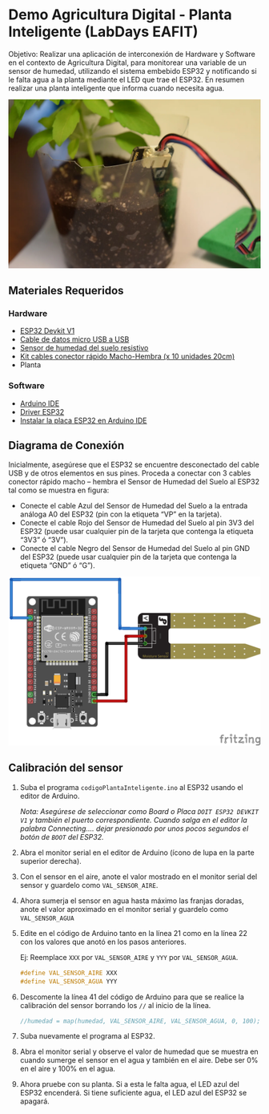 # Demo Agricultura Digital - Planta Inteligente (LabDays EAFIT)

Objetivo: Realizar una aplicación de interconexión de Hardware y Software en el contexto de Agricultura Digital, para monitorear una variable de un sensor de humedad, utilizando el sistema embebido ESP32 y notificando si le falta agua a la planta mediante el LED que trae el ESP32. En resumen realizar una planta inteligente que informa cuando necesita agua.

![alt text](docs/demo.webp)

## Materiales Requeridos

### Hardware

- [ESP32 Devkit V1](https://didacticaselectronicas.com/index.php/view/productdetails/virtuemart_product_id/9518/virtuemart_category_id/757)
- [Cable de datos micro USB a USB](https://www.didacticaselectronicas.com/index.php/cables/usb/cable-micro-usb-1187-arduino-detail)
- [Sensor de humedad del suelo resistivo](https://www.didacticaselectronicas.com.co/shop/sen0114-sensor-de-humedad-de-suelo-2297?search=sensor+de+humedad&order=name+asc#attr=)
- [Kit cables conector rápido Macho-Hembra (x 10 unidades 20cm)](https://didacticaselectronicas.com/index.php/view/productdetails/virtuemart_product_id/10576/virtuemart_category_id/286)
- Planta

### Software

- [Arduino IDE](https://www.arduino.cc/en/software)
- [Driver ESP32](https://www.silabs.com/developer-tools/usb-to-uart-bridge-vcp-drivers?tab=downloads)
- [Instalar la placa ESP32 en Arduino IDE](https://duino.pro/como-instalar-esp32-en-el-ide-de-arduino-tutorial/)

## Diagrama de Conexión

Inicialmente, asegúrese que el ESP32 se encuentre desconectado del cable USB y de otros elementos en sus pines. Proceda a conectar con 3 cables conector rápido macho – hembra el Sensor de Humedad del Suelo al ESP32 tal como se muestra en figura:

- Conecte el cable Azul del Sensor de Humedad del Suelo a la entrada análoga A0 del ESP32 (pin con la etiqueta “VP” en la tarjeta).
- Conecte el cable Rojo del Sensor de Humedad del Suelo al pin 3V3 del ESP32 (puede usar cualquier pin de la tarjeta que contenga la etiqueta “3V3” ó “3V”).
- Conecte el cable Negro del Sensor de Humedad del Suelo al pin GND del ESP32 (puede usar cualquier pin de la tarjeta que contenga la etiqueta “GND” ó “G”).

![Diagrama de Conexión](docs/Fritzing_bb.png)

## Calibración del sensor

1. Suba el programa `codigoPlantaInteligente.ino` al ESP32 usando el editor de Arduino.

   _Nota: Asegúrese de seleccionar como Board o Placa `DOIT ESP32 DEVKIT V1` y también el puerto correspondiente. Cuando salga en el editor la palabra Connecting.... dejar presionado por unos pocos segundos el botón de `BOOT` del ESP32._

2. Abra el monitor serial en el editor de Arduino (ícono de lupa en la parte superior derecha).

3. Con el sensor en el aire, anote el valor mostrado en el monitor serial del sensor y guardelo como `VAL_SENSOR_AIRE`.

4. Ahora sumerja el sensor en agua hasta máximo las franjas doradas, anote el valor aproximado en el monitor serial y guardelo como `VAL_SENSOR_AGUA`

5. Edite en el código de Arduino tanto en la línea 21 como en la línea 22 con los valores que anotó en los pasos anteriores.

   Ej: Reemplace `XXX` por `VAL_SENSOR_AIRE` y `YYY` por `VAL_SENSOR_AGUA`.

   ```cpp
   #define VAL_SENSOR_AIRE XXX
   #define VAL_SENSOR_AGUA YYY
   ```

6. Descomente la línea 41 del código de Arduino para que se realice la calibración del sensor borrando los `//` al inicio de la línea.

   ```cpp
   //humedad = map(humedad, VAL_SENSOR_AIRE, VAL_SENSOR_AGUA, 0, 100);
   ```

7. Suba nuevamente el programa al ESP32.

8. Abra el monitor serial y observe el valor de humedad que se muestra en cuando sumerge el sensor en el agua y también en el aire. Debe ser 0% en el aire y 100% en el agua.

9. Ahora pruebe con su planta. Si a esta le falta agua, el LED azul del ESP32 encenderá. Si tiene suficiente agua, el LED azul del ESP32 se apagará.
